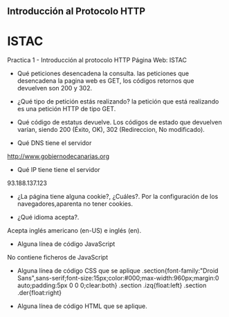 ## Introducción al Protocolo HTTP
# ISTAC
Practica 1 - Introducción al protocolo HTTP
Página Web: ISTAC

- Qué peticiones desencadena la consulta.
las peticiones que desencadena la pagina web es GET, los códigos retornos que devuelven son 200 y 302.

- ¿Qué tipo de petición estás realizando?
la petición que está realizando es una petición HTTP de tipo GET.   

- Qué código de estatus devuelve.
Los códigos de estado que devuelven varían, siendo 200 (Éxito, OK), 302 (Redireccion, No modificado).

- Qué DNS tiene el servidor

http://www.gobiernodecanarias.org

- Qué IP tiene tiene el servidor

93.188.137.123

- ¿La página tiene alguna cookie?, ¿Cuáles?.
Por la configuración de los navegadores,aparenta no tener cookies.

- ¿Qué idioma acepta?.

Acepta inglés americano (en-US) e inglés (en). 

- Alguna línea de código JavaScript

No contiene ficheros de JavaScript

- Alguna línea de código CSS que se aplique
.section{font-family:"Droid Sans",sans-serif;font-size:15px;color:#000;max-width:960px;margin:0 auto;padding:5px 0 0 0;clear:both}
.section .izq{float:left}
.section .der{float:right}

- Alguna línea de código HTML que se aplique.
<div class="der">
<img src="/istac/resources/imagenes/logo_edatos.jpg" alt="">	
